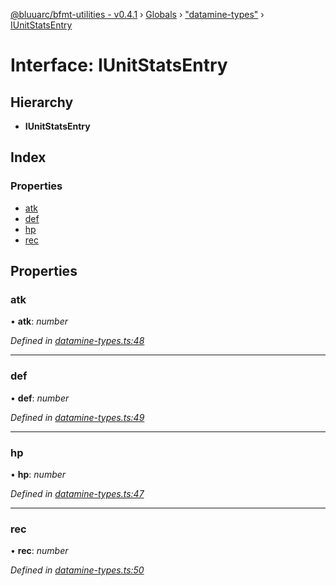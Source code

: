 [@bluuarc/bfmt-utilities - v0.4.1](../README.md) › [Globals](../globals.md) › ["datamine-types"](../modules/_datamine_types_.md) › [IUnitStatsEntry](_datamine_types_.iunitstatsentry.md)

# Interface: IUnitStatsEntry

## Hierarchy

* **IUnitStatsEntry**

## Index

### Properties

* [atk](_datamine_types_.iunitstatsentry.md#atk)
* [def](_datamine_types_.iunitstatsentry.md#def)
* [hp](_datamine_types_.iunitstatsentry.md#hp)
* [rec](_datamine_types_.iunitstatsentry.md#rec)

## Properties

###  atk

• **atk**: *number*

*Defined in [datamine-types.ts:48](https://github.com/BluuArc/bfmt-utilities/blob/master/src/datamine-types.ts#L48)*

___

###  def

• **def**: *number*

*Defined in [datamine-types.ts:49](https://github.com/BluuArc/bfmt-utilities/blob/master/src/datamine-types.ts#L49)*

___

###  hp

• **hp**: *number*

*Defined in [datamine-types.ts:47](https://github.com/BluuArc/bfmt-utilities/blob/master/src/datamine-types.ts#L47)*

___

###  rec

• **rec**: *number*

*Defined in [datamine-types.ts:50](https://github.com/BluuArc/bfmt-utilities/blob/master/src/datamine-types.ts#L50)*
